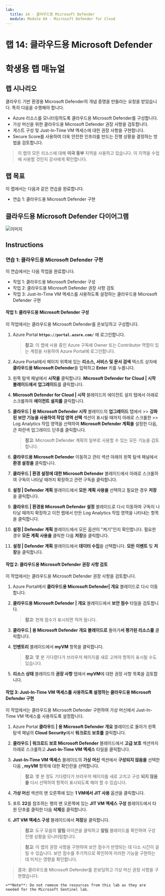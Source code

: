 ```yaml
---
lab:
  title: 14 - 클라우드용 Microsoft Defender
  module: Module 04 - Microsoft Defender for Cloud
---
```


# 랩 14: 클라우드용 Microsoft Defender
# 학생용 랩 매뉴얼

## 랩 시나리오

클라우드 기반 환경용 Microsoft Defender의 개념 증명을 만들라는 요청을 받았습니다. 특히 다음을 수행해야 합니다.

- Azure 리소스를 모니터링하도록 클라우드용 Microsoft Defender를 구성합니다.
- 가상 머신을 위한 클라우드용 Microsoft Defender 권장 사항을 검토합니다.
- 게스트 구성 및 Just-In-Time VM 액세스에 대한 권장 사항을 구현합니다. 
- Secure Score를 사용하여 더욱 안전한 인프라를 만드는 진행 상황을 결정하는 방법을 검토합니다.

> 이 랩의 모든 리소스에 대해 **미국 동부** 지역을 사용하고 있습니다. 이 지역을 수업에 사용할 것인지 강사에게 확인합니다. 

## 랩 목표

이 랩에서는 다음과 같은 연습을 완료합니다.

- 연습 1: 클라우드용 Microsoft Defender 구현

## 클라우드용 Microsoft Defender 다이어그램

![이미지](https://github.com/MicrosoftLearning/AZ500-AzureSecurityTechnologies/assets/91347931/c31055cc-de95-41f6-adef-f09d756a68eb)

## Instructions

### 연습 1: 클라우드용 Microsoft Defender 구현

이 연습에서는 다음 작업을 완료합니다.

- 작업 1: 클라우드용 Microsoft Defender 구성
- 작업 2: 클라우드용 Microsoft Defender 권장 사항 검토
- 작업 3: Just-In-Time VM 액세스를 사용하도록 설정하는 클라우드용 Microsoft Defender 구현

#### 작업 1: 클라우드용 Microsoft Defender 구성

이 작업에서는 클라우드용 Microsoft Defender를 온보딩하고 구성합니다.

1. Azure Portal **`https://portal.azure.com/`** 에 로그인합니다.

    >**참고**: 이 랩에 사용 중인 Azure 구독에 Owner 또는 Contributor 역할이 있는 계정을 사용하여 Azure Portal에 로그인합니다.

2. Azure Portal에서 페이지 위쪽에 있는 **리소스, 서비스 및 문서 검색** 텍스트 상자에 **클라우드용 Microsoft Defender**을 입력하고 **Enter** 키를 누릅니다.

3. 왼쪽 탐색 패널에서 **시작을** 클릭합니다. **Microsoft Defender for Cloud \| 시작 블레이드에서** **업그레이드**를 클릭합니다.
     
4. **Microsoft Defender for Cloud \| 시작** 블레이드의 에이전트 설치 탭에서 아래로 스크롤하여 **에이전트 설치를** 클릭합니다. 

5. **클라우드 \| 용 Microsoft Defender 시작** 블레이드의 **업그레이드** 탭에서 >> **강화된 보안 기능을 사용하여 작업 영역 선택** 섹션이 표시될 때까지 아래로 스크롤한 >> Log Analytics 작업 영역을 선택하여 **Microsoft Defender 계획을** 설정한 다음, 큰 파란색 업그레이드 단추를 클릭합니다.  

    >**참고**: Microsoft Defender 계획의 일부로 사용할 수 있는 모든 기능을 검토합니다. 

6. **클라우드용 Microsoft Defender** 이동하고 관리 섹션 아래의 왼쪽 탐색 패널에서 **환경 설정을** 클릭합니다.

7. **클라우드 \| 환경 설정에 대한 Microsoft Defender** 블레이드에서 아래로 스크롤하여 구독이 나타날 때까지 확장하고 관련 구독을 클릭합니다. 

8. **설정 \| Defender 계획** 블레이드에서 **모든 계획 사용을** 선택하고 필요한 경우 **저장**을 클릭합니다.

9. **클라우드 \| 환경용 Microsoft Defender 설정** 블레이드로 다시 이동하여 구독이 나타날 때까지 확장하고 이전 랩에서 만든 Log Analytics 작업 영역을 나타내는 항목을 클릭합니다.

10. **설정 \| Defender 계획** 블레이드에서 모든 옵션이 "켜기"인지 확인합니다. 필요한 경우 **모든 계획 사용을** 클릭한 다음 **저장**을 클릭합니다.

11. **설정 \| Defender 계획** 블레이드에서 **데이터 수집**을 선택합니다. **모든 이벤트** 및 **저장**을 클릭합니다.

#### 작업 2: 클라우드용 Microsoft Defender 권장 사항 검토

이 작업에서는 클라우드용 Microsoft Defender 권장 사항을 검토합니다. 

1. Azure Portal에서 **클라우드용 Microsoft Defender\| 개요** 블레이드로 다시 이동합니다. 

2. **클라우드용 Microsoft Defender \| 개요** 블레이드에서 **보안 점수** 타일을 검토합니다.

    >**참고**: 현재 점수가 표시되면 적어 둡니다.

3. **클라우드 \| 용 Microsoft Defender 개요 블레이드로** 돌아가**서 평가된 리소스를** 클릭합니다.

4. **인벤토리** 블레이드에서 **myVM** 항목을 클릭합니다.

    >**참고**: 몇 분 기다렸다가 브라우저 페이지를 새로 고쳐야 항목이 표시될 수도 있습니다.
    
5. **리소스 상태** 블레이드의 **권장 사항** 탭에서 **myVM**에 대한 권장 사항 목록을 검토합니다.

#### 작업 3: Just-In-Time VM 액세스를 사용하도록 설정하는 클라우드용 Microsoft Defender 구현

이 작업에서는 클라우드용 Microsoft Defender 구현하여 가상 머신에서 Just-In-Time VM 액세스를 사용하도록 설정합니다. 

1. Azure Portal **클라우드 \| 용 Microsoft Defender 개요** 블레이드로 돌아가 왼쪽 탐색 패널의 **Cloud Security**에서 **워크로드 보호를** 클릭합니다.

2. **클라우드 \| 워크로드 보호 Microsoft Defender** 블레이드에서 **고급 보호** 섹션까지 아래로 스크롤하고 **Just-In-Time VM 액세스** 타일을 클릭합니다.

3. **Just-In-Time VM 액세스** 블레이드의 **가상 머신** 섹션에서 **구성되지 않음을** 선택한 다음 **, myVM** 항목에 대한 확인란을 선택합니다.

    >**참고**: 몇 분 정도 기다렸다가 브라우저 페이지를 새로 고치고 구성 **되지 않음을** 다시 선택하여 항목이 표시되도록 해야 할 수 있습니다.

4. **가상 머신** 섹션의 맨 오른쪽에 있는 **1 VM에서 JIT 사용** 옵션을 클릭합니다.

5. 포트 **22**를 참조하는 행의 맨 오른쪽에 있는 **JIT VM 액세스 구성** 블레이드에서 타원 단추를 클릭한 다음 **삭제**를 클릭합니다.

6. **JIT VM 액세스 구성** 블레이드에서 **저장**을 클릭합니다.

    >**참고**: 도구 모음의 **알림** 아이콘을 클릭하고 **알림** 블레이드를 확인하여 구성 진행 상황을 모니터링합니다. 

    >**참고**: 이 랩의 권장 사항을 구현하여 보안 점수가 반영되는 데 다소 시간이 걸릴 수 있습니다. 보안 점수를 주기적으로 확인하여 이러한 기능을 구현하는 데 미치는 영향을 확인합니다. 

> 결과: 클라우드용 Microsoft Defender를 온보딩하고 가상 머신 권장 사항을 구현했습니다. 

    >**Note**: Do not remove the resources from this lab as they are needed for the Microsoft Sentinel lab.
